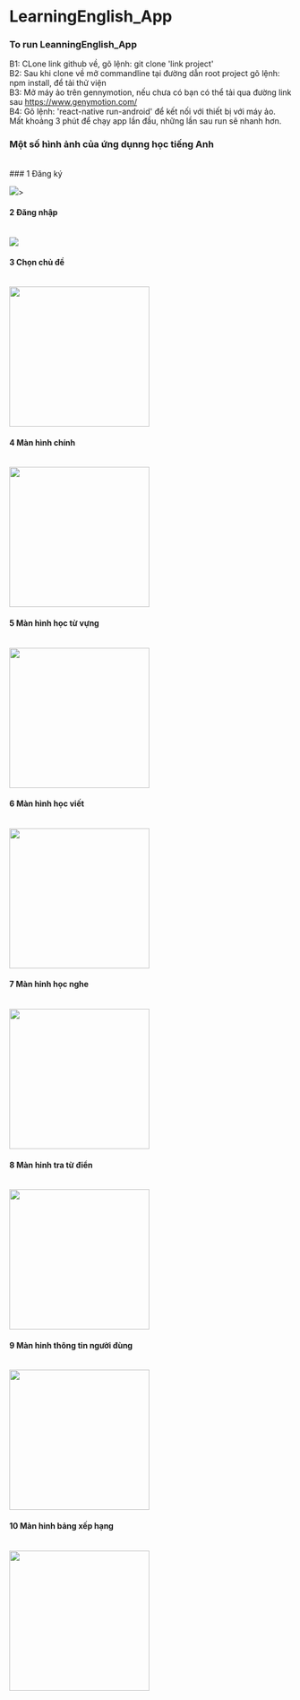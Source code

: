 # LearningEnglish_App
 
 ###  To run LeanningEnglish_App <br />
 B1: CLone link github về, gõ lệnh: git clone 'link project' <br />
 B2: Sau khi clone về mở commandline tại đường dẫn root project gõ lệnh: npm install, để tải thử viện <br />
 B3: Mở máy ảo trên gennymotion, nếu chưa có bạn có thể tải qua đường link sau https://www.genymotion.com/ <br />
 B4: Gõ lệnh: 'react-native run-android' để kết nối với thiết bị với máy ảo. Mất khoảng 3 phút để chạy app lần đầu, những lần sau
 run sẽ nhanh hơn. <br />

### Một số hình ảnh của ứng dụnng học tiếng Anh

<br/>
### 1 Đăng ký

<br/>

<img src="https://i.ibb.co/HNLR4zk/signup.png" >>
<br/>
#### 2 Đăng nhập
<br/>

<img src="https://i.ibb.co/7YYQ3Bx/singin.png" >
<br/>

#### 3 Chọn chủ đề
<br/>

<img src="https://i.ibb.co/8cCqmHr/subject.png" width = "250" >
<br/>

#### 4 Màn hình chính
<br/>

<img src="https://i.ibb.co/tcXcNMZ/home.png" width = "250" >
<br/>

#### 5 Màn hình học từ vựng
<br/>

<img src="https://i.ibb.co/q1VN3Zy/vocab.png" width = "250" >
<br/>

#### 6 Màn hình học viết
<br/>

<img src="https://i.ibb.co/zn6zbcL/write.png" width = "250">
<br/>

#### 7 Màn hinh học nghe
<br/>

<img src="https://i.ibb.co/3c2PqvQ/listen.png" width = "250" >
<br/>

#### 8 Màn hinh tra từ điển
<br/>

<img src="https://i.ibb.co/wB6ZsPy/translate.png" width = "250" >
<br/>

#### 9 Màn hinh thông tin người đùng
<br/>

<img src="https://i.ibb.co/k1sCXYY/profile.png"  width = "250" >
<br/>

#### 10 Màn hinh bảng xếp hạng 
<br/>

<img src="https://i.ibb.co/vYrJxdL/rank.png" width = "250" >

